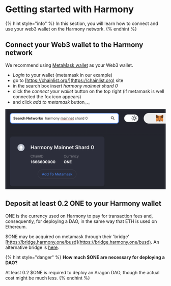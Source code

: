 # Getting started with Harmony

{% hint style="info" %}
In this section, you will learn how to connect and use your web3 wallet on the Harmony network.
{% endhint %}

## **Connect your Web3 wallet to the Harmony network**

We recommend using [MetaMask wallet](./) as your Web3 wallet.&#x20;

* _Login_ to your wallet (metamask in our example)&#x20;
* go to [https://chainlist.org/](https://chainlist.org) site
* in the search box insert _harmony mainnet shard 0_
* click the _connect your wallet_ button on the top right (if metamask is well connected the fox icon appears)
* and click _add to metamask_ button_._ &#x20;

![Add the Harmony network to metamask using chainlist.org](<../../../.gitbook/assets/Schermata 2022-01-26 alle 23.25.48.png>)

## **Deposit at least 0.2 ONE to your Harmony wallet**

ONE is the currency used on Harmony to pay for transaction fees and, consequently, for deploying a DAO, in the same way that ETH is used on Ethereum.

$ONE may be acquired on metamask through their 'bridge'  [https://bridge.harmony.one/busd](https://bridge.harmony.one/busd). An alternative bridge is [here](https://synapseprotocol.com/?inputCurrency=USDT\&outputCurrency=USDC\&outputChain=1666600000).

{% hint style="danger" %}
**How much $ONE are necessary for deploying a DAO?**&#x20;

At least 0.2 $ONE is required to deploy an Aragon DAO, though the actual cost might be much less.
{% endhint %}
